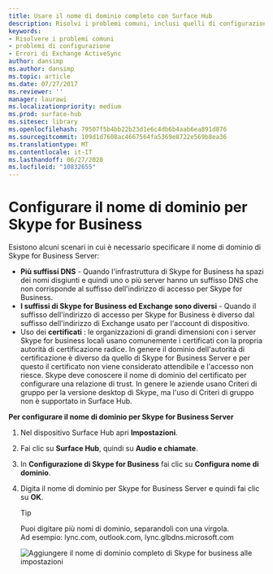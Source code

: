 ```yaml
---
title: Usare il nome di dominio completo con Surface Hub
description: Risolvi i problemi comuni, inclusi quelli di configurazione, e gli errori di Exchange ActiveSync.
keywords:
- Risolvere i problemi comuni
- problemi di configurazione
- Errori di Exchange ActiveSync
author: dansimp
ms.author: dansimp
ms.topic: article
ms.date: 07/27/2017
ms.reviewer: ''
manager: laurawi
ms.localizationpriority: medium
ms.prod: surface-hub
ms.sitesec: library
ms.openlocfilehash: 79507f5b4bb22b23d1e6c4db6b4aab6ea891d876
ms.sourcegitcommit: 109d1d7608ac4667564fa5369e8722e569b8ea36
ms.translationtype: MT
ms.contentlocale: it-IT
ms.lasthandoff: 06/27/2020
ms.locfileid: "10832655"
---
```

# Configurare il nome di dominio per Skype for Business

Esistono alcuni scenari in cui è necessario specificare il nome di dominio di Skype for Business Server:
- **Più suffissi DNS** - Quando l'infrastruttura di Skype for Business ha spazi dei nomi disgiunti e quindi uno o più server hanno un suffisso DNS che non corrisponde al suffisso dell'indirizzo di accesso per Skype for Business.  
- **I suffissi di Skype for Business ed Exchange sono diversi** - Quando il suffisso dell'indirizzo di accesso per Skype for Business è diverso dal suffisso dell'indirizzo di Exchange usato per l'account di dispositivo.
- Uso dei **certificati** : le organizzazioni di grandi dimensioni con i server Skype for business locali usano comunemente i certificati con la propria autorità di certificazione radice. In genere il dominio dell'autorità di certificazione è diverso da quello di Skype for Business Server e per questo il certificato non viene considerato attendibile e l'accesso non riesce.  Skype deve conoscere il nome di dominio del certificato per configurare una relazione di trust. In genere le aziende usano Criteri di gruppo per la versione desktop di Skype, ma l'uso di Criteri di gruppo non è supportato in Surface Hub.

**Per configurare il nome di dominio per Skype for Business Server**</br>
1. Nel dispositivo Surface Hub apri **Impostazioni**.
2. Fai clic su **Surface Hub**, quindi su **Audio e chiamate**. 
3. In **Configurazione di Skype for Business** fai clic su **Configura nome di dominio**. 
4. Digita il nome di dominio per Skype for Business Server e quindi fai clic su **OK**. 
   > [!TIP]
   > Puoi digitare più nomi di dominio, separandoli con una virgola. <br> Ad esempio: lync.com, outlook.com, lync.glbdns.microsoft.com

    ![Aggiungere il nome di dominio completo di Skype for business alle impostazioni](images/system-settings-add-fqdn.png)
